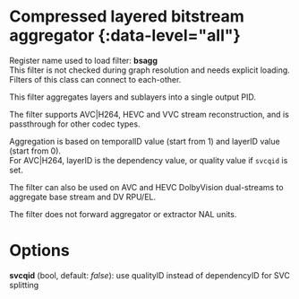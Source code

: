 <!-- automatically generated - do not edit, patch gpac/applications/gpac/gpac.c -->

# Compressed layered bitstream aggregator {:data-level="all"}   
  
Register name used to load filter: __bsagg__  
This filter is not checked during graph resolution and needs explicit loading.  
Filters of this class can connect to each-other.  
  
This filter aggregates layers and sublayers into a single output PID.  
  
The filter supports AVC|H264, HEVC and VVC stream reconstruction, and is passthrough for other codec types.  
  
Aggregation is based on temporalID value (start from 1) and layerID value (start from 0).  
For AVC|H264, layerID is the dependency value, or quality value if `svcqid` is set.  
  
The filter can also be used on AVC and HEVC DolbyVision dual-streams to aggregate base stream and DV RPU/EL.  
  
The filter does not forward aggregator or extractor NAL units.  
  

# Options    
  
<a id="svcqid">__svcqid__</a> (bool, default: _false_): use qualityID instead of dependencyID for SVC splitting  
  
